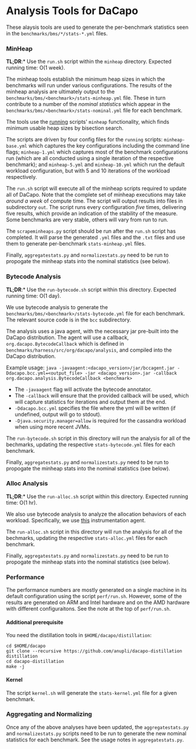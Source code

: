 # Analysis Tools for DaCapo

These alaysis tools are used to generate the per-benchmark statistics seen in the `benchmarks/bms/*/stats-*.yml` files.

### MinHeap

**TL;DR**:* Use the `run.sh` script within the `minheap` directory.  Expected running time: O(1 week).

The minheap tools establish the minimum heap sizes in which the benchmarks will run under various configurations.  The results of the minheap analysis are ultimately output to the `benchmarks/bms/<benchmark>/stats-minheap.yml` file.  These in turn contribute to a number of the _nominal statistics_ which appear in the `benchmarks/bms/<benchmark>/stats-nominal.yml` file for each benchmark.

The tools use the [running](https://github.com/anupli/running-ng) scripts' `minheap` functionality, which finds minimum usable heap sizes by bisection search.

The scripts are driven by four config files for the `running` scripts: `minheap-base.yml` which captures the key configurations including the command line flags; `minheap-1.yml` which captures most of the benchmark configurations run (which are all conducted using a single iteration of the respective benchmark); and `minheap-5.yml` and `minheap-10.yml` which run the default workload configuration, but with 5 and 10 iterations of the workload respectively.

The `run.sh` script will execute all of the minheap scripts required to update all of DaCapo.  Note that the complete set of minheap executions may take _around a week_ of compute time.  The script will output results into files in subdirectory `out`.  The script runs every configuration _five_ times, delivering five results, which provide an indication of the stability of the measure.  Some benchmarks are very stable, others will vary from run to run.

The `scrapeminheaps.py` script should be run after the `run.sh` script has completed.  It will parse the generated `.yml` files and the `.txt` files and use them to generate per-benchmark `stats-minheap.yml` files.

Finally, `aggregatestats.py` and `normalizestats.py` need to be run to propogate the minheap stats into the nominal statistics (see below).

### Bytecode Analysis

**TL;DR**:* Use the `run-bytecode.sh` script within this directory. Expected running time: O(1 day).

We use bytecode analysis to generate the `benchmarks/bms/<benchmark>/stats-bytecode.yml` file for each benchmark. The relevant source code is in the `bcc` subdirectory.

The analysis uses a java agent, with the necessary jar pre-built into the DaCapo distribution.  The agent will use a callback, `org.dacapo.BytecodeCallback` which is defined in `benchmarks/harness/src/org/dacapo/analysis`, and compiled into the DaCapo distribution.

Example usage: `java -javaagent:<dacapo_version>/jar/bccagent.jar -Ddacapo.bcc.yml=<output_file> -jar <dacapo_version>.jar -callback org.dacapo.analysis.BytecodeCallback <benchmark>`

* The `-javaagent` flag will activate the bytecode annotator.
* The `-callback` will ensure that the provided callback will be used, which will capture statistics for iterations and output them at the end.
* `-Ddacapo.bcc.yml` specifies the file where the yml will be written (if undefined, output will go to stdout).
* `-Djava.security.manager=allow` is required for the cassandra workload when using more recent JVMs.

The `run-bytecode.sh` script in this directory will run the analysis for all of the bechmarks, updating the respective `stats-bytecode.yml` files for each benchmark.

Finally, `aggregatestats.py` and `normalizestats.py` need to be run to propogate the minheap stats into the nominal statistics (see below).

### Alloc Analysis

**TL;DR**:* Use the `run-alloc.sh` script within this directory. Expected running time: O(1 hr).

We also use bytecode analysis to analyze the allocation behaviors of each workload.  Specifically, we use [this](https://github.com/google/allocation-instrumenter) instrumentation agent.

The `run-alloc.sh` script in this directory will run the analysis for all of the bechmarks, updating the respective `stats-alloc.yml` files for each benchmark.

Finally, `aggregatestats.py` and `normalizestats.py` need to be run to propogate the minheap stats into the nominal statistics (see below).

### Performance

The performance numbers are mostly generated on a single machine in its default configuration using the script `perf/run.sh`.   However, some of the results are generated on ARM and Intel hardware and on the AMD hardware with different configuraitons.  See the note at the top of `perf/run.sh`.

#### Additional prerequisite

You need the distillation tools in `$HOME/dacapo/distillation`:

```
cd $HOME/dacapo
git clone --recursive https://github.com/anupli/dacapo-distillation distillation
cd dacapo-distillation
make -j
```

#### Kernel

The script `kernel.sh` will generate the `stats-kernel.yml` file for a given benchmark.

### Aggregating and Normalizing

Once any of the above analyses have been updated, the `aggregatestats.py` and `normalizestats.py` scripts need to be run to generate the new nominal statistics for each benchmark.  See the usage notes in `aggregatestats.py`.

